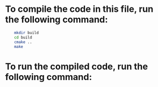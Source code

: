 # To compile the code in this file, run the following command:

```bash
    mkdir build
    cd build
    cmake ..
    make
```

# To run the compiled code, run the following command:

